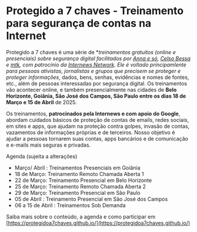 # Protegido a 7 chaves - Treinamento para segurança de contas na Internet

Protegido a 7 chaves é uma série de **treinamentos gratuitos (online e presenciais) sobre segurança digital facilitados por <a href="https://notapplicable.dev/">Anna e só</a>, <a href="https://celsobessa.com.br">Celso Bessa</a> e <a href="https://mtkmtkmtk.com/">mtk</a>, com patrocínio da <a href="https://internews.org/">Internews Network<a/>. Ele é voltado principamlente para pessoas ativistas, jornalistas e grupos que precisem se proteger e proteger informações*, dados, bens, senhas, evidências e nomes de fontes, etc., além de pessoas interessadas por segurança digital. Os treinamentos vão acontecer online, e também presencialmente nas cidades de **Belo Horizonte, Goiânia, São José dos Campos, São Paulo entre os dias 18 de Março e 15 de Abril** de 2025.
          
Os treinamentos, <strong>patrocinados pela Internews e com apoio do Google</strong>, abordam cuidados básicos de proteção de contas de emails, redes sociais, em sites e apps, que ajudam na proteção contra golpes, invasão de contas, vazamentos de informações próprias e de terceiros. Nosso objetivo é ajudar a pessoas tornarem suas contas, apps bancários e de comunicação e e-mails mais seguras e privadas.

Agenda (sujeita a alterações)

- Março/ Abril : Treinamentos Presenciais em Goiânia
- 18 de Março: Treinamento Remoto Chamada Aberta 1
- 22 de Março: Treinamento Presencial em Belo Horizonte
- 25 de Março: Treinamento Remoto Chamada Aberta 2
- 29 de Março: Treinamento Presencial em São Paulo
- 05 de Abril : Treinamento Presencial em São José dos Campos
- 06 a 15 de Abril : Treinamentos Sob Demanda

Saiba mais sobre o conteúdo, a agenda e como participar em [https://protegidoa7chaves.github.io/](https://protegidoa7chaves.github.io/)
